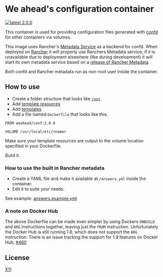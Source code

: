 # We ahead's configuration container

[![latest 2.0.0](https://img.shields.io/badge/latest-2.0.0-green.svg)](https://github.com/weahead/docker-conf/releases/tag/v2.0.0)

This container is used for providing configuration files generated with 
[confd](https://github.com/kelseyhightower/confd) for other containers via
volumes.

This image uses Rancher's [Metadata Service](http://docs.rancher.com/rancher/rancher-services/metadata-service/)
as a backend for confd. When deployed on [Rancher](http://rancher.com/) it will 
properly use Ranchers Metadata service, if it is unavailable due to deployment 
elsewhere (like during development) it will start its own metadata service 
based on a [release of Rancher Metadata](https://github.com/rancher/rancher-metadata/releases).

Both confd and Rancher metadata run as non-root user inside the container.


## How to use

- Create a folder structure that looks like [`root`](root).
- Add [template resources](https://github.com/kelseyhightower/confd/blob/master/docs/template-resources.md) 
- Add [templates](https://github.com/kelseyhightower/confd/blob/master/docs/templates.md) 
- Add a file named `Dockerfile` that looks like this:

```
FROM weahead/conf:2.0.0

VOLUME /usr/local/etc/<name>
```

Make sure your template resources are output to the volume location specified
in your Dockerfile.

Build it.


### How to use the built in Rancher metadata

- Create a YAML file and make it available at `/answers.yml` inside the
  container.
- Edit it to suite your needs.

See example: [answers.example.yml](answers.example.yml)


### A note on Docker Hub

The above Dockerfile can be made even simpler by using Dockers `ONBUILD` and 
`ARG` instructions together, leaving just the `FROM` instruction. Unfortunately 
the Docker Hub is still running 1.8, which does not support the `ARG`
instruction. There is an issue tracking the  support for 1.9 features on Docker 
Hub, [#460](https://github.com/docker/hub-feedback/issues/460)


## License

[X11](LICENSE)
